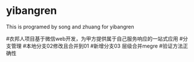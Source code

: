 # yibangren
This is programed by song and zhuang for yibangren

#衣邦人项目基于微信web开发，为甲方提供属于自己服务响应的一站式应用
#分支管理
#本地分支02修改且合并到01
#新增分支03 层级合并megre
#验证方法正确性